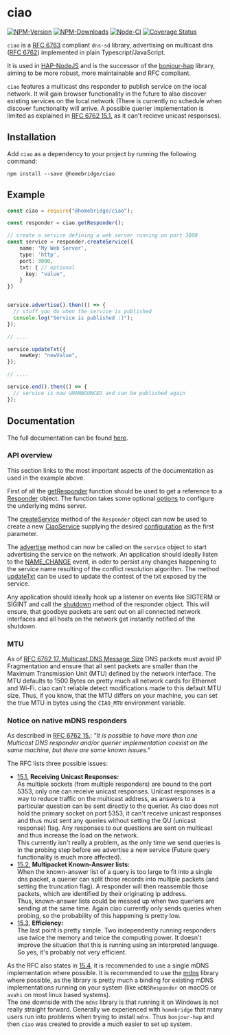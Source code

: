 # ciao

[![NPM-Version](https://badgen.net/npm/v/@homebridge/ciao)](https://www.npmjs.org/package/@homebridge/ciao)
[![NPM-Downloads](https://badgen.net/npm/dt/@homebridge/ciao)](https://www.npmjs.org/package/@homebridge/ciao)
[![Node-CI](https://github.com/homebridge/ciao/workflows/Node-CI/badge.svg)](https://github.com/homebridge/ciao/actions?query=workflow%3ANode-CI)
[![Coverage Status](https://coveralls.io/repos/github/homebridge/ciao/badge.svg?branch=master)](https://coveralls.io/github/homebridge/ciao?branch=master)

`ciao` is a [RFC 6763](https://tools.ietf.org/html/rfc6763) compliant `dns-sd` library,
advertising on multicast dns ([RFC 6762](https://tools.ietf.org/html/rfc6762))
implemented in plain Typescript/JavaScript.

It is used in [HAP-NodeJS](https://github.com/homebridge/HAP-NodeJS) and is the successor of the 
[bonjour-hap](https://github.com/homebridge/bonjour) library, 
aiming to be more robust, more maintainable and RFC compliant.

`ciao` features a multicast dns responder to publish service on the local network.
It will gain browser functionality in the future to also discover existing services on the local network
(There is currently no schedule when discover functionality will arrive. 
A possible querier implementation is limited as explained in [RFC 6762 15.1.](https://tools.ietf.org/html/rfc6762#section-15.1)
as it can't recieve unicast responses).

## Installation

Add `ciao` as a dependency to your project by running the following command:

```
npm install --save @homebridge/ciao
```

## Example

```ts
const ciao = require("@homebridge/ciao");

const responder = ciao.getResponder();

// create a service defining a web server running on port 3000
const service = responder.createService({
    name: 'My Web Server',
    type: 'http',
    port: 3000,
    txt: { // optional
      key: "value",
    }
})


service.advertise().then(() => {
  // stuff you do when the service is published
  console.log("Service is published :)");
});

// ....

service.updateTxt({
    newKey: "newValue",
});

// ....

service.end().then(() => {
  // service is now UNANNOUNCED and can be published again
});
```

## Documentation 

The full documentation can be found [here](https://developers.homebridge.io/ciao/globals.html).

### API overview

This section links to the most important aspects of the documentation as used in the example above.

First of all the [getResponder](https://developers.homebridge.io/ciao/globals.html#getresponder) function 
should be used to get a reference to a [Responder](https://developers.homebridge.io/ciao/classes/responder.html) object.
The function takes some optional [options](https://developers.homebridge.io/ciao/interfaces/mdnsserveroptions.html)
to configure the underlying mdns server.

The [createService](https://developers.homebridge.io/ciao/classes/responder.html#createservice) method of the `Responder`
object can now be used to create a new [CiaoService](https://developers.homebridge.io/ciao/classes/ciaoservice.html) 
supplying the desired [configuration](https://developers.homebridge.io/ciao/interfaces/serviceoptions.html)
as the first parameter.

The [advertise](https://developers.homebridge.io/ciao/classes/ciaoservice.html#advertise) method can now be called
on the `service` object to start advertising the service on the network.
An application should ideally listen to the [NAME_CHANGE](https://developers.homebridge.io/ciao/enums/serviceevent.html#name_changed)
event, in oder to persist any changes happening to the service name resulting of the conflict resolution algorithm.
The method [updateTxt](https://developers.homebridge.io/ciao/classes/ciaoservice.html#updatetxt) can be used
to update the contest of the txt exposed by the service.

Any application should ideally hook up a listener on events like SIGTERM or SIGINT and call the 
[shutdown](https://developers.homebridge.io/ciao/classes/responder.html#shutdown) method of the responder object.
This will ensure, that goodbye packets are sent out on all connected network interfaces and all hosts
on the network get instantly notified of the shutdown.

### MTU

As of [RFC 6762 17. Multicast DNS Message Size](https://tools.ietf.org/html/rfc6762#section-17) DNS packets must avoid
IP Fragmentation and ensure that all sent packets are smaller than the Maximum Transmission Unit (MTU) defined by
the network interface. The MTU defaults to 1500 Bytes on pretty much all network cards for Ethernet and Wi-Fi.
ciao can't reliable detect modifications made to this default MTU size. Thus, if you know, that the MTU
differs on your machine, you can set the true MTU in bytes using the `CIAO_MTU` environment variable. 

### Notice on native mDNS responders

As described in [RFC 6762 15.](https://tools.ietf.org/html/rfc6762#section-15):
_"It is possible to have more than one Multicast DNS responder and/or
querier implementation coexist on the same machine, but there are some known issues."_

The RFC lists three possible issues:
 * [15.1.](https://tools.ietf.org/html/rfc6762#section-15.1) **Receiving Unicast Responses:**  
    As multiple sockets (from multiple responders) are bound to the port 5353, only one can receive unicast responses.
    Unicast responses is a way to reduce traffic on the multicast address, as answers to a particular question can be
    sent directly to the querier. As ciao does not hold the primary socket on port 5353, it can't receive unicast responses
    and thus must sent any queries without setting the QU (unicast response) flag. Any responses to our questions are 
    sent on multicast and thus increase the load on the network.  
    This currently isn't really a problem, as the only time we send queries is in the probing step before we 
    advertise a new service (Future query functionality is much more affected).
 * [15.2.](https://tools.ietf.org/html/rfc6762#section-15.2) **Multipacket Known-Answer lists:**  
    When the known-answer list of a query is too large to fit into a single dns packet, a querier can split those
    records into multiple packets (and setting the truncation flag).
    A responder will then reassemble those packets, which are identified by their originating ip address.  
    Thus, known-answer lists could be messed up when two queriers are sending at the same time.
    Again ciao currently only sends queries when probing, so the probability of this happening is pretty low. 
 * [15.3.](https://tools.ietf.org/html/rfc6762#section-15.3) **Efficiency:**  
    The last point is pretty simple. Two independently running responders use twice the memory and twice the computing power.
    It doesn't improve the situation that this is running using an interpreted language.  
    So yes, it's probably not very efficient. 
 
As the RFC also states in [15.4](https://tools.ietf.org/html/rfc6762#section-15.4), it is recommended to use 
a single mDNS implementation where possible. It is recommended to use the [mdns](https://www.npmjs.com/package/mdns)
library where possible, as the library is pretty much a binding for existing mDNS implementations running on your
system (like `mDNSResponder` on macOS or `avahi` on most linux based systems).  
The one downside with the `mdns` library is that running it on Windows is not really straight forward.
Generally we experienced with `homebridge` that many users run into problems when trying to install `mdns`.
Thus `bonjour-hap` and then `ciao` was created to provide a much easier to set up system.
